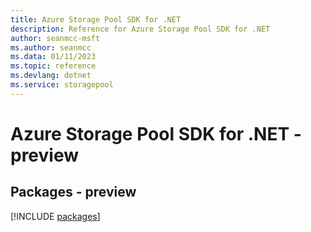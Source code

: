 ```yaml
---
title: Azure Storage Pool SDK for .NET
description: Reference for Azure Storage Pool SDK for .NET
author: seanmcc-msft
ms.author: seanmcc
ms.data: 01/11/2023
ms.topic: reference
ms.devlang: dotnet
ms.service: storagepool
---
```

# Azure Storage Pool SDK for .NET - preview
## Packages - preview
[!INCLUDE [packages](storage-pool-index.md)]